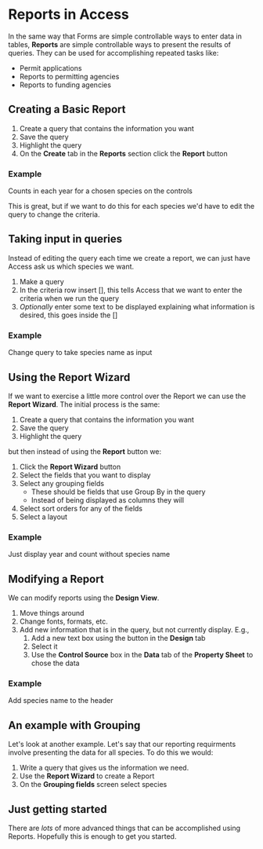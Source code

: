 Reports in Access
=================

In the same way that Forms are simple controllable ways to enter data in tables,
**Reports** are simple controllable ways to present the results of queries.
They can be used for accomplishing repeated tasks like:

* Permit applications
* Reports to permitting agencies
* Reports to funding agencies

Creating a Basic Report
-----------------------

1. Create a query that contains the information you want
2. Save the query
3. Highlight the query
4. On the **Create** tab in the **Reports** section click the **Report** button

### Example
Counts in each year for a chosen species on the controls

This is great, but if we want to do this for each species we'd have to edit the query to change the criteria.

Taking input in queries
-----------------------
Instead of editing the query each time we create a report, we can just have Access ask us which species we want.

1. Make a query
2. In the criteria row insert [], this tells Access that we want to enter the criteria when we run the query
3. *Optionally* enter some text to be displayed explaining what information is desired, this goes inside the []

### Example
Change query to take species name as input

Using the Report Wizard
-----------------------

If we want to exercise a little more control over the Report we can use the **Report Wizard**.
The initial process is the same:

1. Create a query that contains the information you want
2. Save the query
3. Highlight the query

but then instead of using the **Report** button we:

1. Click the **Report Wizard** button
2. Select the fields that you want to display
3. Select any grouping fields
    * These should be fields that use Group By in the query
    * Instead of being displayed as columns they will 
4. Select sort orders for any of the fields
5. Select a layout

### Example
Just display year and count without species name

Modifying a Report
------------------
We can modify reports using the **Design View**.

1. Move things around
2. Change fonts, formats, etc.
3. Add new information that is in the query, but not currently display. E.g.,
    1. Add a new text box using the button in the **Design** tab
    2. Select it
    3. Use the **Control Source** box in the **Data** tab of the **Property Sheet** to chose the data

### Example
Add species name to the header

An example with Grouping
------------------------
Let's look at another example.
Let's say that our reporting requirments involve presenting the data for all species.
To do this we would:

1. Write a query that gives us the information we need.
2. Use the **Report Wizard** to create a Report
3. On the **Grouping fields** screen select species

Just getting started
--------------------
There are *lots* of more advanced things that can be accomplished using Reports.
Hopefully this is enough to get you started.
